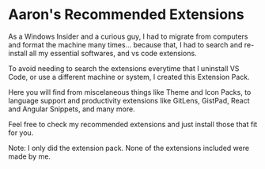 # Aaron's Recommended Extensions

As a Windows Insider and a curious guy, I had to migrate from computers and 
format the machine many times... because that, I had to search and re-install all 
my essential softwares, and vs code extensions.

To avoid needing to search the extensions everytime that I uninstall VS Code, 
or use a different machine or system, I created this Extension Pack.

Here you will find from miscelaneous things like Theme and Icon Packs, to 
language support and productivity extensions like GitLens, GistPad, React and 
Angular Snippets, and many more.

Feel free to check my recommended extensions and just install those that fit for 
you.

Note: I only did the extension pack. None of the extensions included were made by me.
